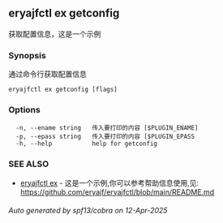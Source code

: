 ## eryajfctl ex getconfig

获取配置信息，这是一个示例

### Synopsis

通过命令行获取配置信息

```
eryajfctl ex getconfig [flags]
```

### Options

```
  -n, --ename string   传入要打印的内容 [$PLUGIN_ENAME]
  -p, --epass string   传入要打印的内容 [$PLUGIN_EPASS
  -h, --help           help for getconfig
```

### SEE ALSO

* [eryajfctl ex](eryajfctl_ex.md)	 - 这是一个示例,你可以参考帮助信息使用,见: https://github.com/eryajf/eryajfctl/blob/main/README.md

###### Auto generated by spf13/cobra on 12-Apr-2025
